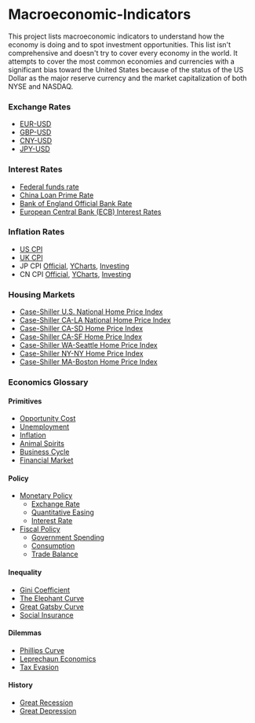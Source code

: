 # Macroeconomic-Indicators
This project lists macroeconomic indicators to understand how the economy is doing and to spot investment opportunities. This list isn't comprehensive and doesn't try to cover every economy in the world. It attempts to cover the most common economies and currencies with a significant bias toward the United States because of the status of the US Dollar as the major reserve currency and the market capitalization of both NYSE and NASDAQ.

### Exchange Rates
- [EUR-USD](https://www.google.com/finance/quote/EUR-USD)
- [GBP-USD](https://www.google.com/finance/quote/GBP-USD)
- [CNY-USD](https://www.google.com/finance/quote/CNY-USD)
- [JPY-USD](https://www.google.com/finance/quote/JPY-USD)

### Interest Rates
- [Federal funds rate](https://fred.stlouisfed.org/series/FEDFUNDS)
- [China Loan Prime Rate](https://ycharts.com/indicators/china_loan_prime_rate)
- [Bank of England Official Bank Rate](https://www.bankofengland.co.uk/monetary-policy/the-interest-rate-bank-rate)
- [European Central Bank (ECB) Interest Rates](https://www.ecb.europa.eu/stats/policy_and_exchange_rates/key_ecb_interest_rates/html/index.en.html)

### Inflation Rates
- [US CPI](https://fred.stlouisfed.org/series/CPIAUCSL)
- [UK CPI](https://www.ons.gov.uk/economy/inflationandpriceindices/timeseries/l55o/mm23)
- JP CPI [Official](https://www.e-stat.go.jp/en/stat-search/files?page=1&layout=datalist&toukei=00200573&tstat=000001150147&cycle=1&tclass1=000001150149&tclass2val=0), [YCharts](https://ycharts.com/indicators/japan_inflation_rate), [Investing](https://www.investing.com/economic-calendar/cpi,-n.s.a-1909)
- CN CPI [Official](https://data.stats.gov.cn/english/easyquery.htm?cn=A01), [YCharts](https://ycharts.com/indicators/china_inflation_rate), [Investing](https://www.investing.com/economic-calendar/chinese-cpi-459)
### Housing Markets
- [Case-Shiller U.S. National Home Price Index](https://fred.stlouisfed.org/series/CSUSHPINSA)
- [Case-Shiller CA-LA National Home Price Index](https://fred.stlouisfed.org/series/LXXRSA)
- [Case-Shiller CA-SD Home Price Index](https://fred.stlouisfed.org/series/SDXRSA)
- [Case-Shiller CA-SF Home Price Index](https://fred.stlouisfed.org/series/SFXRSA)
- [Case-Shiller WA-Seattle Home Price Index](https://fred.stlouisfed.org/series/SEXRNSA)
- [Case-Shiller NY-NY Home Price Index](https://fred.stlouisfed.org/series/NYXRSA)
- [Case-Shiller MA-Boston Home Price Index](https://fred.stlouisfed.org/series/BOXRSA)

### Economics Glossary
#### Primitives
- [Opportunity Cost](https://en.wikipedia.org/wiki/Opportunity_cost)
- [Unemployment](https://en.wikipedia.org/wiki/Unemployment)
- [Inflation](https://en.wikipedia.org/wiki/Inflation)
- [Animal Spirits](https://en.wikipedia.org/wiki/Animal_spirits_(Keynes))
- [Business Cycle](https://en.wikipedia.org/wiki/Business_cycle)
- [Financial Market](https://en.wikipedia.org/wiki/Financial_market)

#### Policy
- [Monetary Policy](https://en.wikipedia.org/wiki/Monetary_policy)
  - [Exchange Rate](https://en.wikipedia.org/wiki/Exchange_rate)
  - [Quantitative Easing](https://en.wikipedia.org/wiki/Quantitative_easing)
  - [Interest Rate](https://en.wikipedia.org/wiki/Federal_funds_rate)
- [Fiscal Policy](https://en.wikipedia.org/wiki/Fiscal_policy)
  - [Government Spending](https://en.wikipedia.org/wiki/Government_spending)
  - [Consumption](https://en.wikipedia.org/wiki/Household_final_consumption_expenditure)
  - [Trade Balance](https://en.wikipedia.org/wiki/Balance_of_trade)

#### Inequality
- [Gini Coefficient](https://en.wikipedia.org/wiki/Gini_coefficient)
- [The Elephant Curve](https://en.wikipedia.org/wiki/The_Elephant_Curve)
- [Great Gatsby Curve](https://en.wikipedia.org/wiki/Great_Gatsby_Curve)
- [Social Insurance](https://en.wikipedia.org/wiki/Social_insurance)

#### Dilemmas
- [Phillips Curve](https://en.wikipedia.org/wiki/Phillips_curve)
- [Leprechaun Economics](https://en.wikipedia.org/wiki/Leprechaun_economics)
- [Tax Evasion](https://en.wikipedia.org/wiki/Tax_evasion)

#### History
- [Great Recession](https://en.wikipedia.org/wiki/Great_Recession)
- [Great Depression](https://en.wikipedia.org/wiki/Great_Depression)
